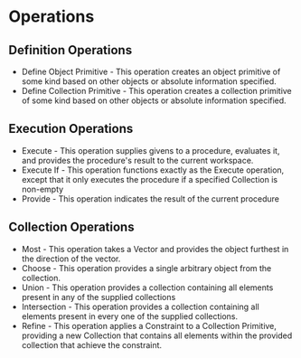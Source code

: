 # Operations

## Definition Operations

 * Define Object Primitive - This operation creates an object primitive of some kind based on other objects or absolute information specified.
 * Define Collection Primitive - This operation creates a collection primitive of some kind based on other objects or absolute information specified.

## Execution Operations

 * Execute - This operation supplies givens to a procedure, evaluates it, and provides the procedure's result to the current workspace.
 * Execute If - This operation functions exactly as the Execute operation, except that it only executes the procedure if a specified Collection is non-empty
 * Provide - This operation indicates the result of the current procedure

## Collection Operations

 * Most - This operation takes a Vector and provides the object furthest in the direction of the vector.
 * Choose - This operation provides a single arbitrary object from the collection.
 * Union - This operation provides a collection containing all elements present in any of the supplied collections
 * Intersection - This operation provides a collection containing all elements present in every one of the supplied collections.
 * Refine - This operation applies a Constraint to a Collection Primitive, providing a new Collection that contains all elements within the provided collection that achieve the constraint.
